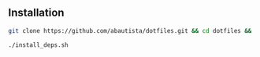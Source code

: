 ## Installation

```bash
git clone https://github.com/abautista/dotfiles.git && cd dotfiles && ./sync.sh
```

```bash
./install_deps.sh
```